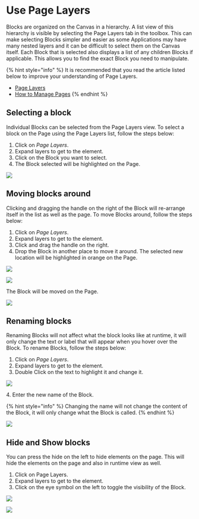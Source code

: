 # Use Page Layers

Blocks are organized on the Canvas in a hierarchy. A list view of this hierarchy is visible by selecting the Page Layers tab in the toolbox. This can make selecting Blocks simpler and easier as some Applications may have many nested layers and it can be difficult to select them on the Canvas itself. Each Block that is selected also displays a list of any children Blocks if applicable. This allows you to find the exact Block you need to manipulate.

{% hint style="info" %}
It is recommended that you read the article listed below to improve your understanding of Page Layers.

* [Page Layers](../../concepts/application/page-layers.md)
* [How to Manage Pages](manage-pages.md)
{% endhint %}

## Selecting a block

Individual Blocks can be selected from the Page Layers view. To select a block on the Page using the Page Layers list, follow the steps below:

1. Click on _Page Layers_.
2. Expand layers to get to the element.
3. Click on the Block you want to select.
4. The Block selected will be highlighted on the Page.

![](<../../.gitbook/assets/Layers\_1 (1).png>)

## Moving blocks around

Clicking and dragging the handle on the right of the Block will re-arrange itself in the list as well as the page. To move Blocks around, follow the steps below:

1. Click on _Page Layers_.
2. Expand layers to get to the element.
3. Click and drag the handle on the right.&#x20;
4. Drop the Block in another place to move it around. The selected new location will be highlighted in orange on the Page.

![](<../../.gitbook/assets/Layers\_2 (1).png>)

![](<../../.gitbook/assets/Layers\_3 (1).png>)

The Block will be moved on the Page.

![](../../.gitbook/assets/Layers\_4.png)

## Renaming blocks

Renaming Blocks will not affect what the block looks like at runtime, it will only change the text or label that will appear when you hover over the Block. To rename Blocks, follow the steps below:

1. Click on _Page Layers_.
2. Expand layers to get to the element.
3. Double Click on the text to highlight it and change it.

![](../../.gitbook/assets/Layers\_5.png)

&#x20;   4\. Enter the new name of the Block.

{% hint style="info" %}
Changing the name will not change the content of the Block, it will only change what the Block is called.
{% endhint %}

![](../../.gitbook/assets/Layers\_6.png)

## Hide and Show blocks

You can press the hide on the left to hide elements on the page. This will hide the elements on the page and also in runtime view as well.

1. Click on Page Layers.
2. Expand layers to get to the element.
3. Click on the eye symbol on the left to toggle the visibility of the Block.

![](../../.gitbook/assets/Layers\_7.png)

![](<../../.gitbook/assets/Layers\_8 (1).png>)
